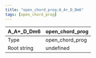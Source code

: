 ```yaml
---
title: "open_chord_prog:A_A+_D_Dm6"
tags: [open_chord_prog]
---
```


|A_A+_D_Dm6|open_chord_prog|
|---|---|
|Type|open_chord_prog|
|Root string|undefined|


